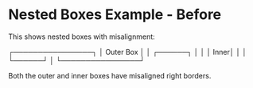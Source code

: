# Nested Boxes Example - Before

This shows nested boxes with misalignment:

┌────────────────┐
│ Outer Box     │
│  ┌──────┐     │
│  │ Inner│     │
│  └──────┘     │
└────────────────┘

Both the outer and inner boxes have misaligned right borders.
